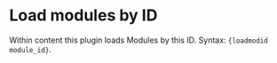 # Load modules by ID

Within content this plugin loads Modules by this ID. Syntax: `{loadmodid module_id}`.
